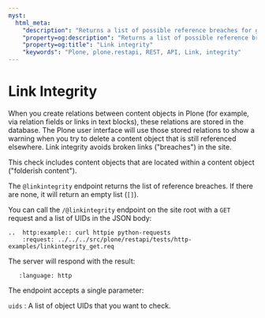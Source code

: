 ```yaml
---
myst:
  html_meta:
    "description": "Returns a list of possible reference breaches for given objects."
    "property=og:description": "Returns a list of possible reference breaches for given objects."
    "property=og:title": "Link integrity"
    "keywords": "Plone, plone.restapi, REST, API, Link, integrity"
---
```


# Link Integrity

When you create relations between content objects in Plone (for example, via relation fields or links in text blocks), these relations are stored in the database.
The Plone user interface will use those stored relations to show a warning when you try to delete a content object that is still referenced elsewhere.
Link integrity avoids broken links ("breaches") in the site.

This check includes content objects that are located within a content object ("folderish content").

The `@linkintegrity` endpoint returns the list of reference breaches.
If there are none, it will return an empty list (`[]`).

You can call the `/@linkintegrity` endpoint on the site root with a `GET` request and a list of UIDs in the JSON body:

```{eval-rst}
..  http:example:: curl httpie python-requests
    :request: ../../../src/plone/restapi/tests/http-examples/linkintegrity_get.req
```

The server will respond with the result:

```{literalinclude} ../../../src/plone/restapi/tests/http-examples/linkintegrity_get.resp
   :language: http
```

The endpoint accepts a single parameter:

`uids`
: A list of object UIDs that you want to check.
